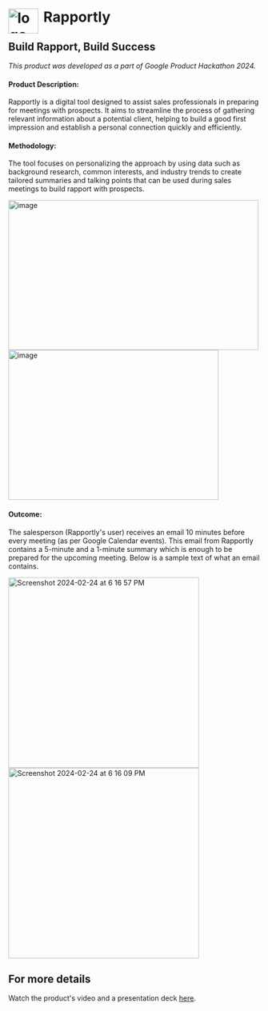 # <img width="60" height="50" alt="logo" src="https://github.com/Sanya-Chauhan/Rapportly_Call_Prep_Tool/assets/116647771/57d2b4c5-0ea3-4484-8e89-f1a7f72aa6a2" style="float: left; margin-right: 10px;">   Rapportly

## Build Rapport, Build Success

*This product was developed as a part of Google Product Hackathon 2024.*

#### Product Description:
Rapportly is a digital tool designed to assist sales professionals in preparing for meetings with prospects. It aims to streamline the process of gathering relevant information about a potential client, helping to build a good first impression and establish a personal connection quickly and efficiently.

#### Methodology:
The tool focuses on personalizing the approach by using data such as background research, common interests, and industry trends to create tailored summaries and talking points that can be used during sales meetings to build rapport with prospects.

<img width="500" height="300" alt="image" src="https://github.com/Sanya-Chauhan/Rapportly_Call_Prep_Tool/assets/116647771/ffdf485b-3b09-448f-8428-4d83ab6a50e2">
<img width="420" height="300" alt="image" src="https://github.com/Sanya-Chauhan/Rapportly_Call_Prep_Tool/assets/116647771/766a7cb5-762c-4aa9-962a-b682bfc9bdd0">


#### Outcome:
The salesperson (Rapportly's user) receives an email 10 minutes before every meeting (as per Google Calendar events). This email from Rapportly contains a 5-minute and a 1-minute summary which is enough to be prepared for the upcoming meeting. Below is a sample text of what an email contains.

<img width="381" alt="Screenshot 2024-02-24 at 6 16 57 PM" src="https://github.com/Sanya-Chauhan/Rapportly_Call_Prep_Tool/assets/116647771/c232e101-7a94-401f-b254-96aa4757cec3"> 
<img width="381" alt="Screenshot 2024-02-24 at 6 16 09 PM" src="https://github.com/Sanya-Chauhan/Rapportly_Call_Prep_Tool/assets/116647771/c7d36468-dd42-4510-8078-7700d3e57728">

## For more details
Watch the product's video and a presentation deck [here](https://linktr.ee/rapportly).
